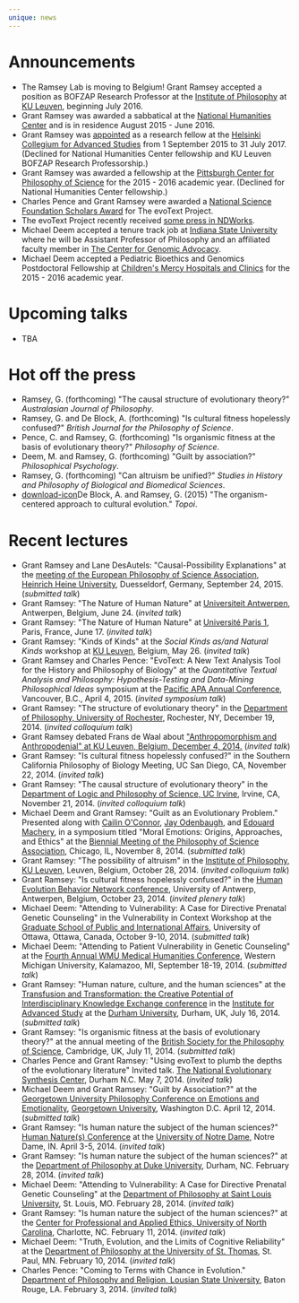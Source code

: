 ```yaml
---
unique: news
---
```



# Announcements

*   The Ramsey Lab is moving to Belgium! Grant Ramsey accepted a position as BOFZAP Research Professor at the [Institute of Philosophy](http://hiw.kuleuven.be/eng) at [KU Leuven](http://www.kuleuven.be/english), beginning July 2016. 
*   Grant Ramsey was awarded a sabbatical at the [National Humanities Center](http://nationalhumanitiescenter.org) and is in residence August  2015 - June 2016. 
*   Grant Ramsey was [appointed](/helsinki.pdf) as a research fellow at the [Helsinki Collegium for Advanced Studies](http://www.helsinki.fi/collegium/english/) from 1 September 2015 to 31 July 2017. (Declined for National Humanities Center fellowship and KU Leuven BOFZAP Research Professorship.) 
*   Grant Ramsey was awarded a fellowship at the [Pittsburgh Center for Philosophy of Science](http://www.pitt.edu/~pittcntr/) for the 2015 - 2016 academic year. (Declined for National Humanities Center fellowship.) 
*   Charles Pence and Grant Ramsey were awarded a [National Science Foundation Scholars Award](http://www.nsf.gov/awardsearch/showAward?AWD_ID=1456573&HistoricalAwards=false) for The evoText Project.
*   The evoText Project recently received [some press in NDWorks](/ndworks.pdf).
*   Michael Deem accepted a tenure track job at [Indiana State University](http://cms.indstate.edu) where he will be Assistant Professor of Philosophy and an affiliated faculty member in [The Center for Genomic Advocacy](http://www.unboundedpossibilities.com/the-center-for-genomic-advocacy.aspx).
*   Michael Deem accepted a Pediatric Bioethics and Genomics Postdoctoral Fellowship at [Children's Mercy Hospitals and Clinics](http://www.childrensmercy.org) for the 2015 - 2016 academic year.


# Upcoming talks

*	TBA

# Hot off the press

*   Ramsey, G. (forthcoming) "The causal structure of evolutionary theory?" _Australasian Journal of Philosophy_.
*   Ramsey, G. and De Block, A. (forthcoming) "Is cultural fitness hopelessly confused?" _British Journal for the Philosophy of Science_.
*   Pence, C. and Ramsey, G. (forthcoming) "Is organismic fitness at the basis of evolutionary theory?" _Philosophy of Science_.
*   Deem, M. and Ramsey, G. (forthcoming) "Guilt by association?" _Philosophical Psychology_.
*   Ramsey, G. (forthcoming) "Can altruism be unified?" _Studies in History and Philosophy of Biological and Biomedical Sciences_. 
*   [download-icon](/papers/2015-topoi-organism-centered.pdf)De Block, A. and Ramsey, G. (2015) "The organism-centered approach to cultural evolution." _Topoi_.


# Recent lectures

*	Grant Ramsey and Lane DesAutels: "Causal-Possibility Explanations" at the [meeting of the European Philosophy of Science Association](http://philsci.eu/epsa15), [Heinrich Heine University](http://www.uni-duesseldorf.de/home/en/home.html), Duesseldorf, Germany, September 24, 2015. (_submitted talk_) 
*	Grant Ramsey: "The Nature of Human Nature" at [Universiteit Antwerpen](https://www.uantwerpen.be/en/), Antwerpen, Belgium, June 24. (_invited talk_) 
*	Grant Ramsey: "The Nature of Human Nature" at [Université Paris 1](http://www.univ-paris1.fr), Paris, France, June 17. (_invited talk_) 
*	Grant Ramsey: "Kinds of Kinds" at the _Social Kinds as/and Natural Kinds_ workshop at [KU Leuven](http://www.kuleuven.be/english), Belgium, May 26. (_invited talk_) 
*	Grant Ramsey and Charles Pence: "EvoText: A New Text Analysis Tool for the History and Philosophy of Biology" at the _Quantitative Textual Analysis and Philosophy: Hypothesis-Testing and Data-Mining Philosophical Ideas_ symposium at the [Pacific APA Annual Conference](http://www.apaonline.org/events/event_details.asp?id=322900), Vancouver, B.C., April 4, 2015. (_invited symposium talk_)
*   Grant Ramsey: "The structure of evolutionary theory" in the [Department of Philosophy, University of Rochester](http://www.rochester.edu/college/PHL/), Rochester, NY, December 19, 2014. (_invited colloquium talk_)
*   Grant Ramsey debated Frans de Waal about ["Anthropomorphism and Anthropodenial" at KU Leuven, Belgium, December 4, 2014.](https://hiw.kuleuven.be/claw/events/agenda/expert-seminar-anthropomorphism-and-anthropodenial) (_invited talk_)
*   Grant Ramsey: "Is cultural fitness hopelessly confused?" in the Southern California Philosophy of Biology Meeting, UC San Diego, CA, November 22, 2014. (_invited talk_)
*   Grant Ramsey: "The causal structure of evolutionary theory" in the [Department of Logic and Philosophy of Science, UC Irvine](http://www.lps.uci.edu), Irvine, CA, November 21, 2014. (_invited colloquium talk_)
*   Michael Deem and Grant Ramsey: "Guilt as an Evolutionary Problem." Presented along with [Cailin O'Connor](http://www.lps.uci.edu/lps_bios/cailino), [Jay Odenbaugh](http://college.lclark.edu/live/profiles/76-jay-odenbaugh), and [Edouard Machery](http://www.pitt.edu/~machery/), in a symposium titled "Moral Emotions: Origins, Approaches, and Ethics" at the [Biennial Meeting of the Philosophy of Science Association](http://www.philsci.org/psa-biennial-meeting), Chicago, IL, November 8, 2014. (_submitted talk_)
*   Grant Ramsey: "The possibility of altruism" in the [Institute of Philosophy, KU Leuven](http://www.lps.uci.edu), Leuven, Belgium, October 28, 2014. (_invited colloquium talk_)
*   Grant Ramsey: "Is cultural fitness hopelessly confused?" in the [Human Evolution Behavior Network conference](https://www.uantwerpen.be/en/rg/mios/news/conferences/heben-2014/), University of Antwerp, Antwerpen, Belgium, October 23, 2014. (_invited plenery talk_)
*   Michael Deem: "Attending to Vulnerability: A Case for Directive Prenatal Genetic Counseling" in the Vulnerability in Context Workshop at the [Graduate School of Public and International Affairs](http://socialsciences.uottawa.ca/api/), University of Ottawa, Ottawa, Canada, October 9-10, 2014. (_submitted talk_)
*   Michael Deem: "Attending to Patient Vulnerability in Genetic Counseling" at the [Fourth Annual WMU Medical Humanities Conference](http://www.wmich.edu/medicalhumanities/conference2014/), Western Michigan University, Kalamazoo, MI, September 18-19, 2014. (_submitted talk_)
*   Grant Ramsey: "Human nature, culture, and the human sciences" at the [Transfusion and Transformation: the Creative Potential of Interdisciplinary Knowledge Exchange conference](https://www.dur.ac.uk/ias/2014conference/) in the [Institute for Advanced Study](https://www.dur.ac.uk/ias/) at the [Durham University](https://www.dur.ac.uk), Durham, UK, July 16, 2014. (_submitted talk_)
*   Grant Ramsey: "Is organismic fitness at the basis of evolutionary theory?" at the annual meeting of the [British Society for the Philosophy of Science](http://www.phil.cam.ac.uk/joint-session/bsps), Cambridge, UK, July 11, 2014. (_submitted talk_)
*   Charles Pence and Grant Ramsey: "Using evoText to plumb the depths of the evolutionary literature" Invited talk. [The National Evolutionary Synthesis Center](http://nescent.org/), Durham N.C. May 7, 2014. (_invited talk_)
*   Michael Deem and Grant Ramsey: "Guilt by Association?" at the [Georgetown University Philosophy Conference on Emotions and Emotionality](https://sites.google.com/site/guphilosophyconference2014/home), [Georgetown University](http://www.georgetown.edu), Washington D.C. April 12, 2014. (_submitted talk_)
*   Grant Ramsey: "Is human nature the subject of the human sciences?" [Human Nature(s) Conference](https://sites.google.com/a/nd.edu/conferenceonhumannature/) at the [University of Notre Dame](https://www.nd.edu), Notre Dame, IN. April 3-5, 2014. (_invited talk_)
*   Grant Ramsey: "Is human nature the subject of the human sciences?" at the [Department of Philosophy at Duke University](http://philosophy.duke.edu), Durham, NC. February 28, 2014. (_invited talk_)
*   Michael Deem: "Attending to Vulnerability: A Case for Directive Prenatal Genetic Counseling" at the [Department of Philosophy at Saint Louis University](http://www.slu.edu/x24973.xml), St. Louis, MO. February 28, 2014. (_invited talk_)
*   Grant Ramsey: "Is human nature the subject of the human sciences?" at the [Center for Professional and Applied Ethics, University of North Carolina](http://ethics.uncc.edu), Charlotte, NC. February 11, 2014. (_invited talk_)
*   Michael Deem: "Truth, Evolution, and the Limits of Cognitive Reliability" at the [Department of Philosophy at the University of St. Thomas](http://www.stthomas.edu/philosophy/), St. Paul, MN. February 10, 2014. (_invited talk_)
*   Charles Pence: "Coming to Terms with Chance in Evolution." [Department of Philosophy and Religion, Lousian State University](http://uiswcmsweb.prod.lsu.edu/hss/prs/index.html), Baton Rouge, LA. February 3, 2014. (_invited talk_)

